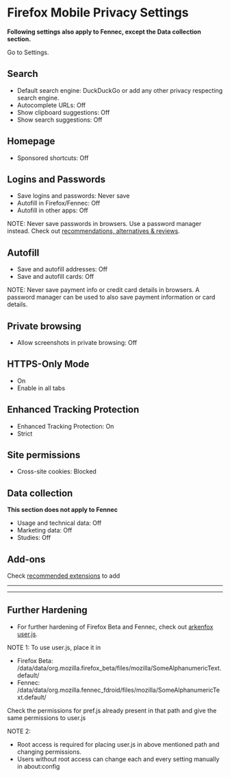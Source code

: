 # Firefox Mobile Privacy Settings

**Following settings also apply to Fennec, except the Data collection section.**

Go to Settings.



## Search
- Default search engine: DuckDuckGo or add any other privacy respecting search engine.
- Autocomplete URLs: Off
- Show clipboard suggestions: Off
- Show search suggestions: Off



## Homepage
- Sponsored shortcuts: Off



## Logins and Passwords
- Save logins and passwords: Never save
- Autofill in Firefox/Fennec: Off
- Autofill in other apps: Off

NOTE: Never save passwords in browsers. Use a password manager instead. Check out [recommendations, alternatives & reviews](https://github.com/the-weird-aquarian/privacy-settings#recommendations-alternatives--reviews).


## Autofill
- Save and autofill addresses: Off
- Save and autofill cards: Off

NOTE: Never save payment info or credit card details in browsers. A password manager can be used to also save payment information or card details.



## Private browsing
- Allow screenshots in private browsing: Off



## HTTPS-Only Mode
- On
- Enable in all tabs



## Enhanced Tracking Protection
- Enhanced Tracking Protection: On
- Strict



## Site permissions
- Cross-site cookies: Blocked




## Data collection
**This section does not apply to Fennec**
- Usage and technical data: Off
- Marketing data: Off
- Studies: Off



## Add-ons
Check [recommended extensions](https://github.com/the-weird-aquarian/privacy-settings#recommended-extensions) to add



---
---



## Further Hardening

- For further hardening of Firefox Beta and Fennec, check out [arkenfox user.js](https://github.com/arkenfox/user.js).

NOTE 1: To use user.js, place it in
- Firefox Beta: /data/data/org.mozilla.firefox_beta/files/mozilla/SomeAlphanumericText.default/
- Fennec: /data/data/org.mozilla.fennec_fdroid/files/mozilla/SomeAlphanumericText.default/

Check the permissions for pref.js already present in that path and give the same permissions to user.js

NOTE 2:
- Root access is required for placing user.js in above mentioned path and changing permissions. 
- Users without root access can change each and every setting manually in about:config
